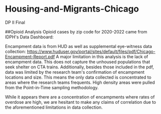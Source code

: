 # Housing-and-Migrants-Chicago
DP II Final




##Opioid Analysis
Opioid cases by zip code for 2020-2022 came from IDPH's Data Dashboard:

Encampment data is from HUD as well as supplemental eye-witness data collection: https://www.huduser.gov/portal/sites/default/files/pdf/Chicago-Encampment-Report.pdf
A major limitation in this analysis is the lack of encampment data. This does not capture the unhoused populations that seek shelter on CTA trains. Additionally, besides those included in the pdf, data was limited by the research team's confirmation of encampment locations and size. This means the only data collected is concentrated to areas where the research teams frequents.
High density areas were pulled from the Point-in-Time sampling methodology.

While it appears there are a concentration of encampments where rates of overdose are high, we are hesitant to make any claims of correlation due to the aforementioned limitations in data collection.